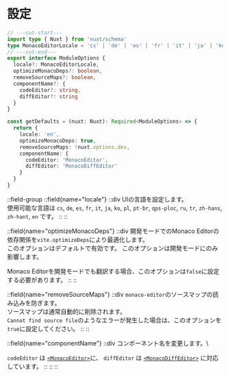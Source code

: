 # 設定
```ts twoslash
// ---cut-start---
import type { Nuxt } from 'nuxt/schema'
type MonacoEditorLocale = 'cs' | 'de' | 'es' | 'fr' | 'it' | 'ja' | 'ko' | 'pl' | 'pt-br' | 'qps-ploc' | 'ru' | 'tr' | 'zh-hans' | 'zh-hant' | 'en'
// ---cut-end---
export interface ModuleOptions {
  locale?: MonacoEditorLocale,
  optimizeMonacoDeps?: boolean,
  removeSourceMaps?: boolean,
  componentName?: {
    codeEditor?: string,
    diffEditor?: string
  }
}

const getDefaults = (nuxt: Nuxt): Required<ModuleOptions> => {
  return {
    locale: 'en',
    optimizeMonacoDeps: true,
    removeSourceMaps: !nuxt.options.dev,
    componentName: {
      codeEditor: 'MonacoEditor',
      diffEditor: 'MonacoDiffEditor'
    }
  }
}
```

::field-group
  ::field{name="locale"}
  ::div
  UIの言語を設定します。 \
  使用可能な言語は `cs`, `de`, `es`,  `fr`, `it`, `ja`, `ko`, `pl`, `pt-br`, `qps-ploc`, `ru`, `tr`, `zh-hans`, `zh-hant`, `en` です。
  ::
  ::

  ::field{name="optimizeMonacoDeps"}
  ::div
  開発モードでのMonaco Editorの依存関係を`vite.optimizeDeps`により最適化します。 \
  このオプションはデフォルトで有効です。
  このオプションは開発モードにのみ影響します。

  Monaco Editorを開発モードでも翻訳する場合、このオプションは`false`に設定する必要があります。
  ::
  ::

  ::field{name="removeSourceMaps"}
  ::div
  `monaco-editor`のソースマップの読み込みを防ぎます。 \
  ソースマップは通常自動的に削除されます。 \
  `Cannot find source file`のようなエラーが発生した場合は、このオプションを`true`に設定してください。
  ::
  ::

  ::field{name="componentName"}
  ::div
  コンポーネント名を変更します。\

  `codeEditor` は [`<MonacoEditor>`](../references/monaco-editor)に、 `diffEditor` は [`<MonacoDiffEditor>`](../references/monaco-diff-editor) に対応しています。
  ::
  ::
::

